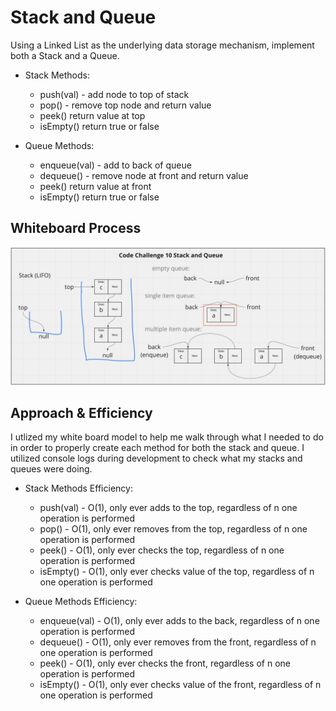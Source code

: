 # Stack and Queue
<!-- Description of the challenge -->
Using a Linked List as the underlying data storage mechanism, implement both a Stack and a Queue.
- Stack Methods:
  - push(val) - add node to top of stack
  - pop() - remove top node and return value
  - peek() return value at top
  - isEmpty() return true or false

- Queue Methods:
  - enqueue(val) - add to back of queue
  - dequeue() - remove node at front and return value
  - peek() return value at front
  - isEmpty() return true or false

## Whiteboard Process
<!-- Embedded whiteboard image -->
![whiteboard img](./stack-and-queue.png)

## Approach & Efficiency
<!-- What approach did you take? Discuss Why. What is the Big O space/time for this approach? -->
I utlized my white board model to help me walk through what I needed to do in order to properly create each method for both the stack and queue. I utilized console logs during development to check what my stacks and queues were doing.

- Stack Methods Efficiency:
  - push(val) - O(1), only ever adds to the top, regardless of n one operation is performed
  - pop() - O(1), only ever removes from the top, regardless of n one operation is performed
  - peek() - O(1), only ever checks the top, regardless of n one operation is performed
  - isEmpty() - O(1), only ever checks value of the top, regardless of n one operation is performed

- Queue Methods Efficiency:
  - enqueue(val) - O(1), only ever adds to the back, regardless of n one operation is performed
  - dequeue() - O(1), only ever removes from the front, regardless of n one operation is performed
  - peek() - O(1), only ever checks the front, regardless of n one operation is performed
  - isEmpty() - O(1), only ever checks value of the front, regardless of n one operation is performed